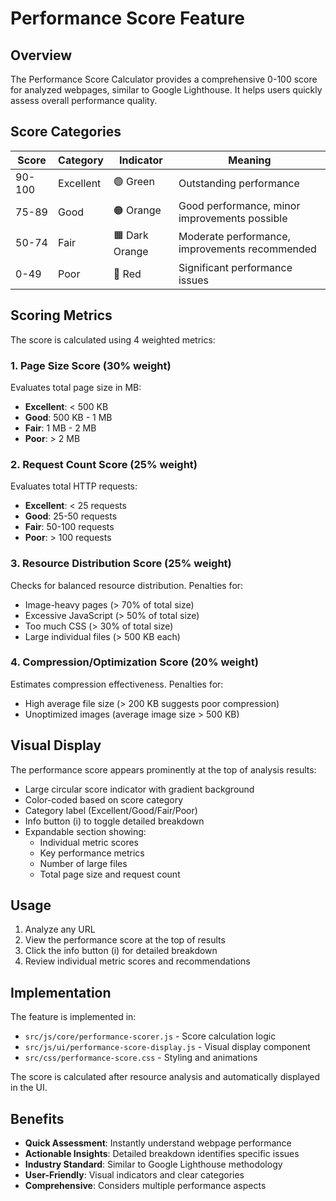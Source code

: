 # Performance Score Feature

## Overview
The Performance Score Calculator provides a comprehensive 0-100 score for analyzed webpages, similar to Google Lighthouse. It helps users quickly assess overall performance quality.

## Score Categories

| Score | Category | Indicator | Meaning |
|-------|----------|-----------|---------|
| 90-100 | Excellent | 🟢 Green | Outstanding performance |
| 75-89 | Good | 🟠 Orange | Good performance, minor improvements possible |
| 50-74 | Fair | 🟧 Dark Orange | Moderate performance, improvements recommended |
| 0-49 | Poor | 🔴 Red | Significant performance issues |

## Scoring Metrics

The score is calculated using 4 weighted metrics:

### 1. Page Size Score (30% weight)
Evaluates total page size in MB:
- **Excellent**: < 500 KB
- **Good**: 500 KB - 1 MB
- **Fair**: 1 MB - 2 MB
- **Poor**: > 2 MB

### 2. Request Count Score (25% weight)
Evaluates total HTTP requests:
- **Excellent**: < 25 requests
- **Good**: 25-50 requests
- **Fair**: 50-100 requests
- **Poor**: > 100 requests

### 3. Resource Distribution Score (25% weight)
Checks for balanced resource distribution. Penalties for:
- Image-heavy pages (> 70% of total size)
- Excessive JavaScript (> 50% of total size)
- Too much CSS (> 30% of total size)
- Large individual files (> 500 KB each)

### 4. Compression/Optimization Score (20% weight)
Estimates compression effectiveness. Penalties for:
- High average file size (> 200 KB suggests poor compression)
- Unoptimized images (average image size > 500 KB)

## Visual Display

The performance score appears prominently at the top of analysis results:
- Large circular score indicator with gradient background
- Color-coded based on score category
- Category label (Excellent/Good/Fair/Poor)
- Info button (i) to toggle detailed breakdown
- Expandable section showing:
  - Individual metric scores
  - Key performance metrics
  - Number of large files
  - Total page size and request count

## Usage

1. Analyze any URL
2. View the performance score at the top of results
3. Click the info button (i) for detailed breakdown
4. Review individual metric scores and recommendations

## Implementation

The feature is implemented in:
- `src/js/core/performance-scorer.js` - Score calculation logic
- `src/js/ui/performance-score-display.js` - Visual display component
- `src/css/performance-score.css` - Styling and animations

The score is calculated after resource analysis and automatically displayed in the UI.

## Benefits

- **Quick Assessment**: Instantly understand webpage performance
- **Actionable Insights**: Detailed breakdown identifies specific issues
- **Industry Standard**: Similar to Google Lighthouse methodology
- **User-Friendly**: Visual indicators and clear categories
- **Comprehensive**: Considers multiple performance aspects
